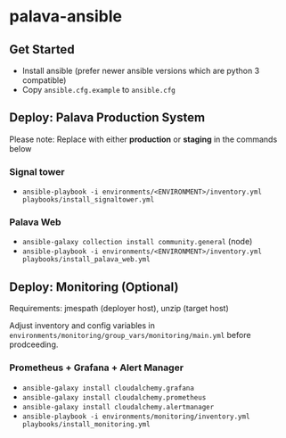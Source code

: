# palava-ansible

## Get Started

- Install ansible (prefer newer ansible versions which are python 3 compatible)
- Copy `ansible.cfg.example` to `ansible.cfg`

## Deploy: Palava Production System

Please note: Replace <ENVIRONMENT> with either **production** or **staging** in the commands below

### Signal tower

- `ansible-playbook -i environments/<ENVIRONMENT>/inventory.yml playbooks/install_signaltower.yml`

### Palava Web

- `ansible-galaxy collection install community.general` (node)
- `ansible-playbook -i environments/<ENVIRONMENT>/inventory.yml playbooks/install_palava_web.yml`

## Deploy: Monitoring (Optional)

Requirements: jmespath (deployer host), unzip (target host)

Adjust inventory and config variables in `environments/monitoring/group_vars/monitoring/main.yml` before prodceeding.

### Prometheus + Grafana + Alert Manager

- `ansible-galaxy install cloudalchemy.grafana`
- `ansible-galaxy install cloudalchemy.prometheus`
- `ansible-galaxy install cloudalchemy.alertmanager`
- `ansible-playbook -i environments/monitoring/inventory.yml playbooks/install_monitoring.yml`
